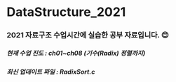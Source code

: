 # DataStructure_2021
<h3> 2021 자료구조 수업시간에 실습한 공부 자료입니다. 😊 </h3>
<h5> 현재 수업 진도 : ch01~ch08 (기수(Radix) 정렬까지)</h5> 
<h5> 최신 업데이트 파일 : RadixSort.c </h5> 
